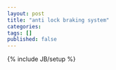 ```yaml
---
layout: post
title: "anti lock braking system"
categories: 
tags: []
published: false
---
```

{% include JB/setup %}
